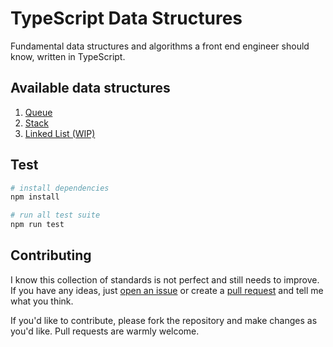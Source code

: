 # TypeScript Data Structures

Fundamental data structures and algorithms a front end engineer should know, written in TypeScript.

## Available data structures

1. [Queue][queue]
2. [Stack][stack]
3. [Linked List (WIP)][linkedlist]

## Test

```bash
# install dependencies
npm install

# run all test suite
npm run test
```

## Contributing

I know this collection of standards is not perfect and still needs to improve. If you have any ideas, just [open an issue][issues] or create a [pull request][pullreq] and tell me what you think.

If you'd like to contribute, please fork the repository and make changes as you'd like. Pull requests are warmly welcome.

[queue]: https://github.com/trungk18/typescript-data-structures/tree/master/data-structures/queue
[stack]: https://github.com/trungk18/typescript-data-structures/tree/master/data-structures/stack
[linkedlist]: https://github.com/trungk18/typescript-data-structures/tree/master/data-structures/linked-list
[issues]: https://github.com/trungk18/typescript-data-structures/issues/new
[pullreq]: https://github.com/trungk18/typescript-data-structures/compare
